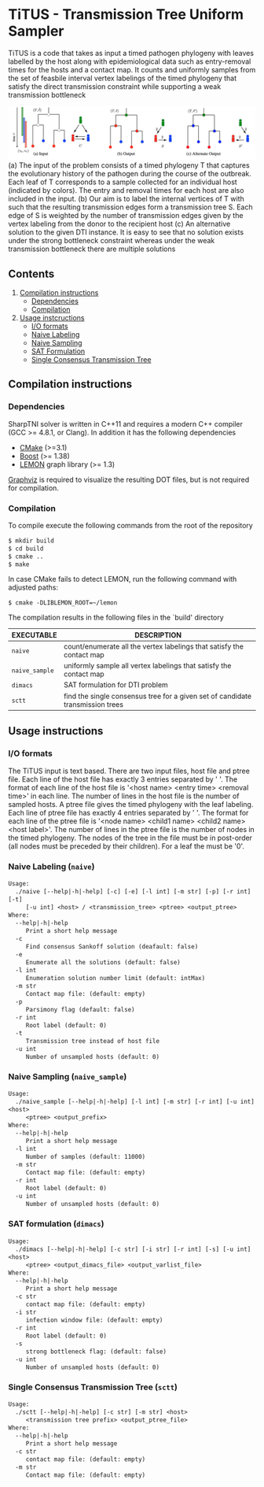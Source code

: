 # TiTUS - Transmission Tree Uniform Sampler

TiTUS is a code that takes as input a timed pathogen phylogeny with leaves
labelled by the host along with epidemiological data such as
entry-removal times for the hosts and a contact map. It counts and
uniformly samples from the set of feasbile interval vertex labelings of
the timed phylogeny that satisfy the direct transmission constraint
while supporting a weak transmission bottleneck

![Overview of SharpTNI problem](TiTUS_overview.png)
(a) The input of the problem consists of a timed phylogeny T that captures the
evolutionary history of the pathogen during the course of the outbreak. Each leaf of T corresponds to a sample collected for an individual host (indicated by colors). The entry and removal times for each host are also included in the input. (b) Our aim is to label the
internal vertices of T with such that the resulting transmission edges form a transmission tree S. Each edge of S is weighted
by the number of transmission edges given by the vertex labeling from the donor to the recipient host (c) An alternative solution to the given DTI instance. It is easy
to see that no solution exists under the strong bottleneck constraint whereas under the weak transmission bottleneck there are multiple solutions

## Contents

  1. [Compilation instructions](#compilation)
     * [Dependencies](#dep)
     * [Compilation](#comp)
  2. [Usage instcructions](#usage)
     * [I/O formats](#io)
     * [Naive Labeling](#sankoff)
     * [Naive Sampling](#sample)
     * [SAT Formulation](#sat)
     * [Single Consensus Transmission Tree](#sctt)

<a name="compilation"></a>
## Compilation instructions

<a name="dep"></a>
### Dependencies

SharpTNI solver is written in C++11 and requires a modern C++ compiler
(GCC >= 4.8.1, or Clang). In addition it has the following dependencies

* [CMake](http://www.cmake.org/) (>=3.1)
* [Boost](http://www.boost.org) (>= 1.38)
* [LEMON](http://lemon.cs.elte.hu/trac/lemon) graph library (>= 1.3)

[Graphviz](http://www.graphviz.org) is required to visualize the resulting DOT files, but is not required for compilation.

<!--In case [doxygen](http://www.stack.nl/~dimitri/doxygen/) is available, extended source code documentation will be generated.-->

<a name="comp"></a>
### Compilation

To compile execute the following commands from the root of the
repository

    $ mkdir build
    $ cd build
    $ cmake ..
    $ make

In case CMake fails to detect LEMON, run the following command with adjusted paths:

    $ cmake -DLIBLEMON_ROOT=~/lemon

The compilation results in the following files in the `build' directory

EXECUTABLE       | DESCRIPTION
-----------------|-------------
`naive`        | count/enumerate all the vertex labelings that satisfy the contact map
`naive_sample` | uniformly sample all vertex labelings that satisfy the contact map
`dimacs`         | SAT formulation for DTI problem
`sctt`          | find the single consensus tree for a given set of candidate transmission trees

<a name="usage"></a>
## Usage instructions

<a name="io"></a>
### I/O formats

The TiTUS input is text based. There are two input files, host file
and ptree file. Each line of the host file has exactly 3 entries separated by ' '.
The format of each line of the host file is '\<host name\> \<entry time\> \<removal time\>' in
each line. The number of lines in the host file is the number of sampled hosts.
A ptree file gives the timed phylogeny with the leaf labeling. Each line
of ptree file has exactly 4 entries separated by ' '. The
format for each line of the ptree file is '\<node name\> \<child1 name\> \<child2 name\> \<host label\>'. The number of lines in the ptree file is the number of nodes in the timed phylogeny. The nodes of the tree in the file must be in post-order (all nodes must be preceded by their children). For a leaf the <child name> must be '0'.

<a name="sankoff"></a>

###  Naive Labeling (`naive`)

	Usage:
	  ./naive [--help|-h|-help] [-c] [-e] [-l int] [-m str] [-p] [-r int] [-t]
	     [-u int] <host> / <transmission_tree> <ptree> <output_ptree>
	Where:
	  --help|-h|-help
	     Print a short help message
	  -c
	     Find consensus Sankoff solution (deafault: false)
	  -e
	     Enumerate all the solutions (default: false)
	  -l int
	     Enumeration solution number limit (default: intMax)
	  -m str
	     Contact map file: (default: empty)
	  -p
	     Parsimony flag (default: false)
	  -r int
	     Root label (default: 0)
	  -t
	     Transmission tree instead of host file
	  -u int
	     Number of unsampled hosts (default: 0)

<a name="sample"></a>
### Naive Sampling (`naive_sample`)

	Usage:
	  ./naive_sample [--help|-h|-help] [-l int] [-m str] [-r int] [-u int] <host>
	     <ptree> <output_prefix>
	Where:
	  --help|-h|-help
	     Print a short help message
	  -l int
	     Number of samples (default: 11000)
	  -m str
	     Contact map file: (default: empty)
	  -r int
	     Root label (default: 0)
	  -u int
	     Number of unsampled hosts (default: 0)


<a name="sat"></a>

### SAT formulation (`dimacs`)

	Usage:
	  ./dimacs [--help|-h|-help] [-c str] [-i str] [-r int] [-s] [-u int] <host>
	     <ptree> <output_dimacs_file> <output_varlist_file>
	Where:
	  --help|-h|-help
	     Print a short help message
	  -c str
	     contact map file: (default: empty)
	  -i str
	     infection window file: (default: empty)
	  -r int
	     Root label (default: 0)
	  -s
	     strong bottleneck flag: (default: false)
	  -u int
	     Number of unsampled hosts (default: 0)

<a name="sctt"></a>

### Single Consensus Transmission Tree (`sctt`)

	Usage:
	  ./sctt [--help|-h|-help] [-c str] [-m str] <host>
	     <transmission tree prefix> <output_ptree_file>
	Where:
	  --help|-h|-help
	     Print a short help message
	  -c str
	     contact map file: (default: empty)
	  -m str
	     Contact map file: (default: empty)
